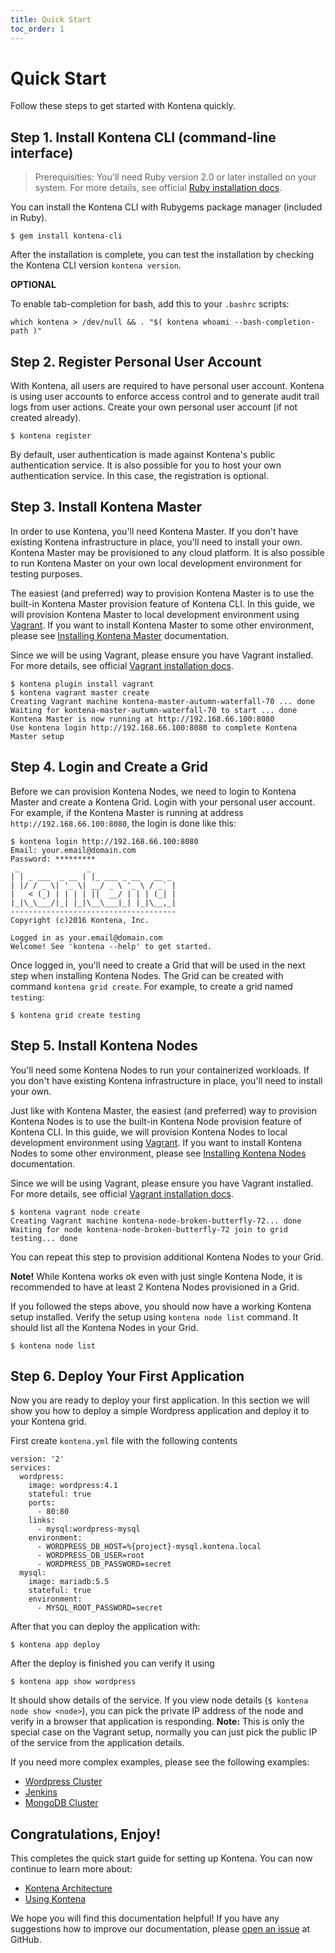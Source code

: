 ```yaml
---
title: Quick Start
toc_order: 1
---
```


# Quick Start

Follow these steps to get started with Kontena quickly.

## Step 1. Install Kontena CLI (command-line interface)

> Prerequisities: You'll need Ruby version 2.0 or later installed on your system. For more details, see official [Ruby installation docs](https://www.ruby-lang.org/en/documentation/installation/).

You can install the Kontena CLI with Rubygems package manager (included in Ruby).

```
$ gem install kontena-cli
```

After the installation is complete, you can test the installation by checking the Kontena CLI version `kontena version`.

**OPTIONAL**

To enable tab-completion for bash, add this to your `.bashrc` scripts:

```
which kontena > /dev/null && . "$( kontena whoami --bash-completion-path )"
```

## Step 2. Register Personal User Account

With Kontena, all users are required to have personal user account. Kontena is using user accounts to enforce access control and to generate audit trail logs from user actions. Create your own personal user account (if not created already).

```
$ kontena register
```

By default, user authentication is made against Kontena's public authentication service. It is also possible for you to host your own authentication service. In this case, the registration is optional.

## Step 3. Install Kontena Master

In order to use Kontena, you'll need Kontena Master. If you don't have existing Kontena infrastructure in place, you'll need to install your own. Kontena Master may be provisioned to any cloud platform. It is also possible to run Kontena Master on your own local development environment for testing purposes.

The easiest (and preferred) way to provision Kontena Master is to use the built-in Kontena Master provision feature of Kontena CLI. In this guide, we will provision Kontena Master to local development environment using [Vagrant](https://www.vagrantup.com/). If you want to install Kontena Master to some other environment, please see [Installing Kontena Master](installing/master.md) documentation.

Since we will be using Vagrant, please ensure you have Vagrant installed. For more details, see official [Vagrant installation docs](https://docs.vagrantup.com/v2/installation/index.html).

```
$ kontena plugin install vagrant
$ kontena vagrant master create
Creating Vagrant machine kontena-master-autumn-waterfall-70 ... done
Waiting for kontena-master-autumn-waterfall-70 to start ... done
Kontena Master is now running at http://192.168.66.100:8080
Use kontena login http://192.168.66.100:8080 to complete Kontena Master setup
```

## Step 4. Login and Create a Grid

Before we can provision Kontena Nodes, we need to login to Kontena Master and create a Kontena Grid. Login with your personal user account. For example, if the Kontena Master is running at address `http://192.168.66.100:8080`, the login is done like this:

```
$ kontena login http://192.168.66.100:8080
Email: your.email@domain.com
Password: *********
 _               _
| | _ ___  _ __ | |_ ___ _ __   __ _
| |/ / _ \| '_ \| __/ _ \ '_ \ / _` |
|   < (_) | | | | ||  __/ | | | (_| |
|_|\_\___/|_| |_|\__\___|_| |_|\__,_|
-------------------------------------
Copyright (c)2016 Kontena, Inc.

Logged in as your.email@domain.com
Welcome! See 'kontena --help' to get started.
```

Once logged in, you'll need to create a Grid that will be used in the next step when installing Kontena Nodes. The Grid can be created with command `kontena grid create`. For example, to create a grid named `testing`:

```
$ kontena grid create testing
```

## Step 5. Install Kontena Nodes

You'll need some Kontena Nodes to run your containerized workloads. If you don't have existing Kontena infrastructure in place, you'll need to install your own.

Just like with Kontena Master, the easiest (and preferred) way to provision Kontena Nodes is to use the built-in Kontena Node provision feature of Kontena CLI. In this guide, we will provision Kontena Nodes to local development environment using [Vagrant](https://www.vagrantup.com/). If you want to install Kontena Nodes to some other environment, please see [Installing Kontena Nodes](installing/nodes.md) documentation.

Since we will be using Vagrant, please ensure you have Vagrant installed. For more details, see official [Vagrant installation docs](https://docs.vagrantup.com/v2/installation/index.html).

```
$ kontena vagrant node create
Creating Vagrant machine kontena-node-broken-butterfly-72... done
Waiting for node kontena-node-broken-butterfly-72 join to grid testing... done
```

You can repeat this step to provision additional Kontena Nodes to your Grid.

**Note!** While Kontena works ok even with just single Kontena Node, it is recommended to have at least 2 Kontena Nodes provisioned in a Grid.

If you followed the steps above, you should now have a working Kontena setup installed. Verify the setup using `kontena node list` command. It should list all the Kontena Nodes in your Grid.

```
$ kontena node list
```

## Step 6. Deploy Your First Application

 Now you are ready to deploy your first application. In this section we will show you how to deploy a simple Wordpress application and deploy it to your Kontena grid.

First create `kontena.yml` file with the following contents

```
version: '2'
services:
  wordpress:
    image: wordpress:4.1
    stateful: true
    ports:
      - 80:80
    links:
      - mysql:wordpress-mysql
    environment:
      - WORDPRESS_DB_HOST=%{project}-mysql.kontena.local
      - WORDPRESS_DB_USER=root
      - WORDPRESS_DB_PASSWORD=secret
  mysql:
    image: mariadb:5.5
    stateful: true
    environment:
      - MYSQL_ROOT_PASSWORD=secret
```

After that you can deploy the application with:

```
$ kontena app deploy
```

After the deploy is finished you can verify it using

```
$ kontena app show wordpress
```

It should show details of the service. If you view node details (`$ kontena node show <node>`), you can pick the private IP address of the node and verify in a browser that application is responding.
**Note:** This is only the special case on the Vagrant setup, normally you can just pick the public IP of the service from the application details.

If you need more complex examples, please see the following examples:

- [Wordpress Cluster](https://github.com/kontena/examples/tree/master/wordpress-cluster)
- [Jenkins](https://github.com/kontena/examples/tree/master/jenkins)
- [MongoDB Cluster](https://github.com/kontena/examples/tree/master/mongodb-cluster)


## Congratulations, Enjoy!

This completes the quick start guide for setting up Kontena. You can now continue to learn more about:

 - [Kontena Architecture](../core-concepts/architecture.md)
 - [Using Kontena](../using-kontena/)

We hope you will find this documentation helpful! If you have any suggestions how to improve our documentation, please [open an issue](https://github.com/kontena/kontena/issues) at GitHub.
